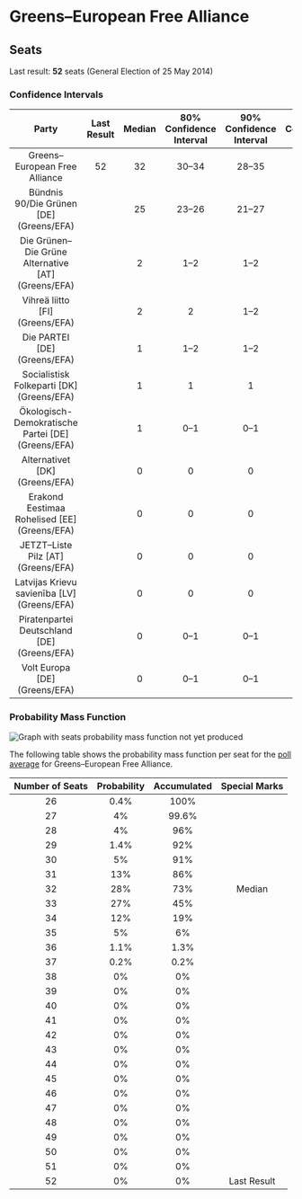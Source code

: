 # Greens–European Free Alliance

## Seats

Last result: **52** seats (General Election of 25 May 2014)

### Confidence Intervals

| Party | Last Result | Median | 80% Confidence Interval | 90% Confidence Interval | 95% Confidence Interval | 99% Confidence Interval |
|:-----:|:-----------:|:------:|:-----------------------:|:-----------------------:|:-----------------------:|:-----------------------:|
| Greens–European Free Alliance | 52 | 32 | 30–34 | 28–35 | 27–35 | 27–36 |
| Bündnis 90/Die Grünen [DE] (Greens/EFA) | | 25 | 23–26 | 21–27 | 21–28 | 21–28 |
| Die Grünen–Die Grüne Alternative [AT] (Greens/EFA) | | 2 | 1–2 | 1–2 | 1–2 | 1–2 |
| Vihreä liitto [FI] (Greens/EFA) | | 2 | 2 | 1–2 | 1–2 | 1–2 |
| Die PARTEI [DE] (Greens/EFA) | | 1 | 1–2 | 1–2 | 1–2 | 1–3 |
| Socialistisk Folkeparti [DK] (Greens/EFA) | | 1 | 1 | 1 | 1 | 1–2 |
| Ökologisch-Demokratische Partei [DE] (Greens/EFA) | | 1 | 0–1 | 0–1 | 0–1 | 0–1 |
| Alternativet [DK] (Greens/EFA) | | 0 | 0 | 0 | 0–1 | 0–1 |
| Erakond Eestimaa Rohelised [EE] (Greens/EFA) | | 0 | 0 | 0 | 0 | 0 |
| JETZT–Liste Pilz [AT] (Greens/EFA) | | 0 | 0 | 0 | 0 | 0 |
| Latvijas Krievu savienība [LV] (Greens/EFA) | | 0 | 0 | 0 | 0 | 0–1 |
| Piratenpartei Deutschland [DE] (Greens/EFA) | | 0 | 0–1 | 0–1 | 0–1 | 0–1 |
| Volt Europa [DE] (Greens/EFA) | | 0 | 0–1 | 0–1 | 0–1 | 0–1 |

### Probability Mass Function

![Graph with seats probability mass function not yet produced](average-2019-07-31-seats-pmf-greens–europeanfreealliance.png "Seats Probability Mass Function")

The following table shows the probability mass function per seat for the [poll average](average-2019-07-31.html) for Greens–European Free Alliance.

| Number of Seats | Probability | Accumulated | Special Marks |
|:---------------:|:-----------:|:-----------:|:-------------:|
| 26 | 0.4% | 100% |  |
| 27 | 4% | 99.6% |  |
| 28 | 4% | 96% |  |
| 29 | 1.4% | 92% |  |
| 30 | 5% | 91% |  |
| 31 | 13% | 86% |  |
| 32 | 28% | 73% | Median |
| 33 | 27% | 45% |  |
| 34 | 12% | 19% |  |
| 35 | 5% | 6% |  |
| 36 | 1.1% | 1.3% |  |
| 37 | 0.2% | 0.2% |  |
| 38 | 0% | 0% |  |
| 39 | 0% | 0% |  |
| 40 | 0% | 0% |  |
| 41 | 0% | 0% |  |
| 42 | 0% | 0% |  |
| 43 | 0% | 0% |  |
| 44 | 0% | 0% |  |
| 45 | 0% | 0% |  |
| 46 | 0% | 0% |  |
| 47 | 0% | 0% |  |
| 48 | 0% | 0% |  |
| 49 | 0% | 0% |  |
| 50 | 0% | 0% |  |
| 51 | 0% | 0% |  |
| 52 | 0% | 0% | Last Result |


